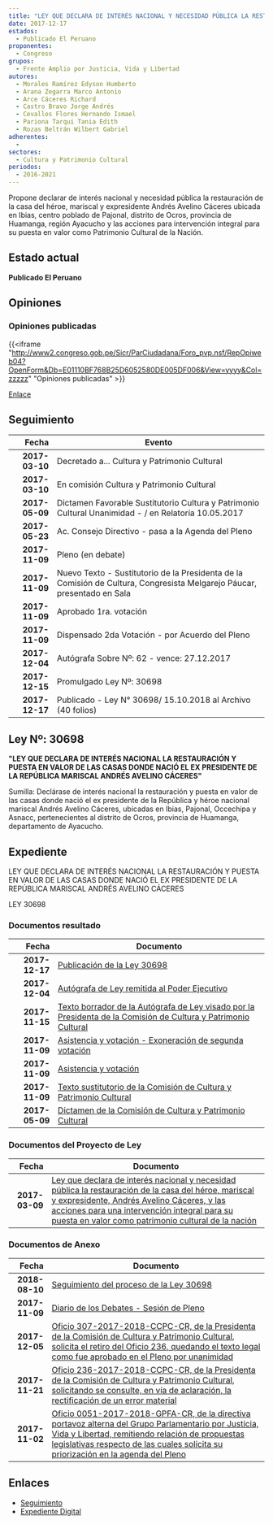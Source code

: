 ```yaml
---
title: "LEY QUE DECLARA DE INTERÉS NACIONAL Y NECESIDAD PÚBLICA LA RESTAURACIÓN DE LA CASA DEL HÉROE, MARISCAL Y EXPRESIDENTE ANDRÉS AVELINO CÁCERES Y LAS ACCIONES PARA UNA INTERVENCIÓN INTEGRAL PARA SU PUESTA EN VALOR COMO PATRIMONIO CULTURAL DE LA NACIÓ"
date: 2017-12-17
estados: 
  - Publicado El Peruano
proponentes: 
  - Congreso
grupos: 
  - Frente Amplio por Justicia, Vida y Libertad
autores: 
  - Morales Ramírez Edyson Humberto
  - Arana Zegarra Marco Antonio
  - Arce Cáceres Richard
  - Castro Bravo Jorge Andrés
  - Cevallos Flores Hernando Ismael
  - Pariona Tarqui Tania Edith
  - Rozas Beltrán Wilbert Gabriel
adherentes: 
  - 
sectores: 
  - Cultura y Patrimonio Cultural
periodos: 
  - 2016-2021
---
```


Propone declarar de interés nacional y necesidad pública la restauración de la casa del héroe, mariscal y expresidente Andrés Avelino Cáceres ubicada en Ibias, centro poblado de Pajonal, distrito de Ocros, provincia de Huamanga, región Ayacucho y las acciones para intervención integral para su puesta en valor como Patrimonio Cultural de la Nación.


## Estado actual

**Publicado El Peruano**

## Opiniones

### Opiniones publicadas

{{<iframe "http://www2.congreso.gob.pe/Sicr/ParCiudadana/Foro_pvp.nsf/RepOpiweb04?OpenForm&Db=E01110BF768B25D6052580DE005DF006&View=yyyy&Col=zzzzz" "Opiniones publicadas" >}}

[Enlace](http://www2.congreso.gob.pe/Sicr/ParCiudadana/Foro_pvp.nsf/RepOpiweb04?OpenForm&Db=E01110BF768B25D6052580DE005DF006&View=yyyy&Col=zzzzz)

## Seguimiento

| Fecha | Evento |
|------:|--------|
| **2017-03-10** | Decretado a... Cultura y Patrimonio Cultural|
| **2017-03-10** | En comisión Cultura y Patrimonio Cultural|
| **2017-05-09** | Dictamen Favorable Sustitutorio Cultura y Patrimonio Cultural Unanimidad - / en Relatoría 10.05.2017|
| **2017-05-23** | Ac. Consejo Directivo - pasa a la Agenda del Pleno|
| **2017-11-09** | Pleno (en debate)|
| **2017-11-09** | Nuevo Texto - Sustitutorio de la Presidenta de la Comisión de Cultura, Congresista Melgarejo Páucar, presentado en Sala|
| **2017-11-09** | Aprobado 1ra. votación|
| **2017-11-09** | Dispensado 2da Votación - por Acuerdo del Pleno|
| **2017-12-04** | Autógrafa Sobre Nº: 62 - vence: 27.12.2017|
| **2017-12-15** | Promulgado Ley Nº: 30698|
| **2017-12-17** | Publicado - Ley N° 30698/ 15.10.2018 al Archivo (40 folios)|

## Ley Nº: 30698

**"LEY QUE DECLARA DE INTERÉS NACIONAL LA RESTAURACIÓN Y PUESTA EN VALOR DE LAS CASAS DONDE NACIÓ EL EX PRESIDENTE DE LA REPÚBLICA MARISCAL ANDRÉS AVELINO CÁCERES"**

Sumilla: Declárase de interés nacional la restauración y puesta en valor de las casas donde nació el ex presidente de la República y héroe nacional mariscal Andrés Avelino Cáceres, ubicadas en Ibias, Pajonal, Occechipa y Asnacc, pertenecientes al distrito de Ocros, provincia de Huamanga, departamento de Ayacucho.


## Expediente

LEY QUE DECLARA DE INTERÉS NACIONAL LA RESTAURACIÓN Y PUESTA EN VALOR DE LAS CASAS DONDE NACIÓ EL EX PRESIDENTE DE LA REPÚBLICA MARISCAL ANDRÉS AVELINO CÁCERES

LEY 30698


### Documentos resultado

| Fecha | Documento |
|------:|--------|
| **2017-12-17** | [Publicación de la Ley 30698](http://www.leyes.congreso.gob.pe/Documentos/2016_2021/ADLP/Normas_Legales/30698-LEY.pdf) |
| **2017-12-04** | [Autógrafa de Ley remitida al Poder Ejecutivo](http://www.leyes.congreso.gob.pe/Documentos/2016_2021/ADLP/Texto_Aprobado/AU0104120171204.PDF) |
| **2017-11-15** | [Texto borrador de la Autógrafa de Ley visado por la Presidenta de la Comisión de Cultura y Patrimonio Cultural](http://www.leyes.congreso.gob.pe/Documentos/2016_2021/Texto_Borrador_de_Autografa/BAU0104120171115.pdf) |
| **2017-11-09** | [Asistencia y votación - Exoneración de segunda votación](http://www.leyes.congreso.gob.pe/Documentos/2016_2021/Asistencia_y_Votacion/Proyectos_de_Ley/Exoneracion_de_Segunda_Votacion/ESV0104120171109..pdf) |
| **2017-11-09** | [Asistencia y votación](http://www.leyes.congreso.gob.pe/Documentos/2016_2021/Asistencia_y_Votacion/Proyectos_de_Ley/AV0104120171109..pdf) |
| **2017-11-09** | [Texto sustitutorio de la Comisión de Cultura y Patrimonio Cultural](http://www.leyes.congreso.gob.pe/Documentos/2016_2021/Texto_Sustitutorio/Proyectos_de_Ley/TS0104120171109..pdf) |
| **2017-05-09** | [Dictamen de la Comisión de Cultura y Patrimonio Cultural](http://www.leyes.congreso.gob.pe/Documentos/2016_2021/Dictamenes/Proyectos_de_Ley/01041DC05MAY20170509..pdf) |

### Documentos del Proyecto de Ley

| Fecha | Documento |
|------:|--------|
| **2017-03-09** | [Ley que declara de interés nacional y necesidad pública la restauración de la casa del héroe, mariscal y expresidente, Andrés Avelino Cáceres, y las acciones para una intervención integral para su puesta en valor como patrimonio cultural de la nación](http://www.leyes.congreso.gob.pe/Documentos/2016_2021/Proyectos_de_Ley_y_de_Resoluciones_Legislativas/PL0104120170309.PDF) |

### Documentos de Anexo

| Fecha | Documento |
|------:|--------|
| **2018-08-10** | [Seguimiento del proceso de la Ley 30698](http://www.leyes.congreso.gob.pe/Documentos/2016_2021/Seguimiento_de_Proyectos_de_Ley/01041PL20180810.pdf) |
| **2017-11-09** | [Diario de los Debates - Sesión de Pleno](http://www.leyes.congreso.gob.pe/Documentos/2016_2021/ADLP/Diario_Debates/30698-TDD.pdf) |
| **2017-12-05** | [Oficio 307-2017-2018-CCPC-CR, de la Presidenta de la Comisión de Cultura y Patrimonio Cultural, solicita el retiro del Oficio 236, quedando el texto legal como fue aprobado en el Pleno por unanimidad](http://www.leyes.congreso.gob.pe/Documentos/2016_2021/Oficios/Comisiones_Ordinarias/OFICIO-307-2017-2018-CCPC-CR.pdf) |
| **2017-11-21** | [Oficio 236-2017-2018-CCPC-CR, de la Presidenta de la Comisión de Cultura y Patrimonio Cultural, solicitando se consulte, en vía de aclaración, la rectificación de un error material](http://www.leyes.congreso.gob.pe/Documentos/2016_2021/Oficios/Comisiones_Ordinarias/OFICIO-236-2017-2018-.CCPC-CR.pdf) |
| **2017-11-02** | [Oficio 0051-2017-2018-GPFA-CR, de la directiva portavoz alterna del Grupo Parlamentario por Justicia, Vida y Libertad, remitiendo relación de propuestas legislativas respecto de las cuales solicita su priorización en la agenda del Pleno](http://www.leyes.congreso.gob.pe/Documentos/2016_2021/Oficios/Grupos_Parlamentarios/OFICIO-0051-2017-2018-GPFA-CR.pdf) |

## Enlaces 

- [Seguimiento](http://www2.congreso.gob.pe/Sicr/TraDocEstProc/CLProLey2016.nsf/f7fff46988ca05b1052578e100829cc7/ab235a06bb2adc41052580de005b7238?OpenDocument)
- [Expediente Digital](http://www2.congreso.gob.pehttp://www2.congreso.gob.pe/Sicr/TraDocEstProc/CLProLey2016.nsf/f7fff46988ca05b1052578e100829cc7/ab235a06bb2adc41052580de005b7238?OpenDocument&Click=05257FB7005EB655.eb71d0cf91d8294e05256cdf006b5706/$Body/0.1C6C)
